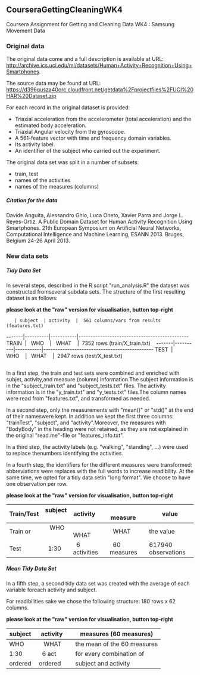 ## CourseraGettingCleaningWK4
Coursera Assignment for Getting and Cleaning Data WK4 : Samsung Movement Data


### Original data
The original data come and a full description is available at URL: http://archive.ics.uci.edu/ml/datasets/Human+Activity+Recognition+Using+Smartphones. 

The source data may be found at URL:
https://d396qusza40orc.cloudfront.net/getdata%2Fprojectfiles%2FUCI%20HAR%20Dataset.zip 

For each record in the original dataset is provided:
- Triaxial acceleration from the accelerometer (total acceleration) and the estimated body acceleration.
- Triaxial Angular velocity from the gyroscope. 
- A 561-feature vector with time and frequency domain variables. 
- Its activity label. 
- An identifier of the subject who carried out the experiment. 

The original data set was split in a number of subsets: 
- train, test
- names of the activities
- names of the measures (columns)

##### Citation for the data
Davide Anguita, Alessandro Ghio, Luca Oneto, Xavier Parra and Jorge L. Reyes-Ortiz. A Public Domain Dataset for 
Human Activity Recognition Using Smartphones. 21th European Symposium on Artificial Neural Networks, 
Computational Intelligence and Machine Learning, ESANN 2013. Bruges, Belgium 24-26 April 2013.


### New data sets

##### Tidy Data Set
In several steps, described in the R script "run_analysis.R" the dataset was constructed fromseveral subdata sets. The structure of the first resulting dataset is as follows: 

**please look at the "raw" version for visualisation, button top-right**


       | subject  | activity  |  561 columns/vars from results (features.txt) 
-------|----------|-----------|----------------------------------------------
TRAIN  |   WHO    |   WHAT    |  7352 rows (train/X_train.txt)    
-------|----------|-----------|----------------------------------------------
TEST   |   WHO    |   WHAT    |  2947 rows (test/X_test.txt)    



##

In a first step, the train and test sets were combined and enriched with subjet, activity,and measure (column) information.The subject information is in the "subject_train.txt" and "subject_tests.txt" files. The activity information is in the "y_train.txt" and "y_tests.txt" files.The column names were read from "features.txt", and transformed as needed.

In a second step, only the measurements with "mean()" or "std()" at the end of their nameswere kept. In addition we kept the first three columns: "trainTest", "subject", and "activity".Moreover, the measures with "BodyBody" in the heading were not retained, as they are not explained in the original "read.me"-file or "features_info.txt". 

In a third step, the activity labels (e.g. "walking", "standing", ...) were used to replace thenumbers identifying the activities.  

In a fourth step, the identifiers for the different measures were transformed: abbreviations were replaces with the full words to increase readibility. At the same time, we opted for a tidy data setin "long format". We choose to have one observation per row. 

**please look at the "raw" version for visualisation, button top-right**

Train/Test |  subject   | activity      |  measure     | value
-----------|------------|---------------|--------------|--------------------
Train or   |    WHO     |   WHAT        |  WHAT        | the value
Test       |    1:30    |  6 activities |  60 measures | 617940 observations


##### Mean Tidy Data Set 

In a fifth step, a second tidy data set was created with the average of each variable foreach activity and subject.

For readibilities sake we chose the following structure: 180 rows x 62 columns. 

**please look at the "raw" version for visualisation, button top-right**

subject  | activity  |  measures (60 measures)
---------|-----------|---------------------------------------
  WHO    |   WHAT    |  the mean of the 60 measures
 1:30    |  6 act    |  for every combination of
ordered  | ordered   |  subject and activity

